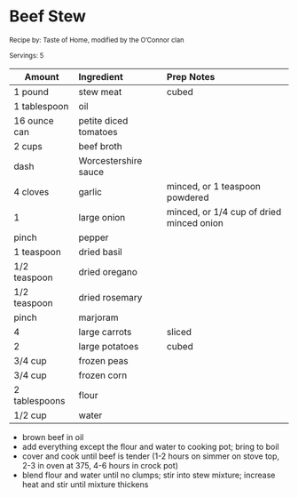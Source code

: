 # Beef Stew

<small>Recipe by: Taste of Home, modified by the O’Connor clan</small>

<small>Servings: 5</small>

| Amount        | Ingredient            | Prep Notes                               |
| ------------- | :-------------------- | :--------------------------------------- |
| 1 pound       | stew meat             | cubed                                    |
| 1 tablespoon  | oil                   |                                          |
| 16 ounce can  | petite diced tomatoes |                                          |
| 2 cups        | beef broth            |                                          |
| dash          | Worcestershire sauce  |                                          |
| 4 cloves      | garlic                | minced, or 1 teaspoon powdered           |
| 1             | large onion           | minced, or 1/4 cup of dried minced onion |
| pinch         | pepper                |                                          |
| 1 teaspoon    | dried basil           |                                          |
| 1/2 teaspoon  | dried oregano         |                                          |
| 1/2 teaspoon  | dried rosemary        |                                          |
| pinch         | marjoram              |                                          |
| 4             | large carrots         | sliced                                   |
| 2             | large potatoes        | cubed                                    |
| 3/4 cup       | frozen peas           |                                          |
| 3/4 cup       | frozen corn           |                                          |
| 2 tablespoons | flour                 |                                          |
| 1/2 cup       | water                 |                                          |

- brown beef in oil
- add everything except the flour and water to cooking pot; bring to boil
- cover and cook until beef is tender (1-2 hours on simmer on stove top, 2-3 in oven at 375, 4-6 hours in crock pot)
- blend flour and water until no clumps; stir into stew mixture; increase heat and stir until mixture thickens
